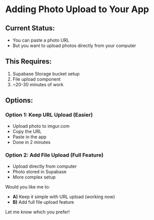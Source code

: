 # Adding Photo Upload to Your App

## Current Status:
- You can paste a photo URL
- But you want to upload photos directly from your computer

## This Requires:
1. Supabase Storage bucket setup
2. File upload component
3. ~20-30 minutes of work

## Options:

### Option 1: Keep URL Upload (Easier)
- Upload photo to imgur.com
- Copy the URL
- Paste in the app
- Done in 2 minutes

### Option 2: Add File Upload (Full Feature)
- Upload directly from computer
- Photo stored in Supabase
- More complex setup

Would you like me to:
- **A)** Keep it simple with URL upload (working now)
- **B)** Add full file upload feature

Let me know which you prefer!

